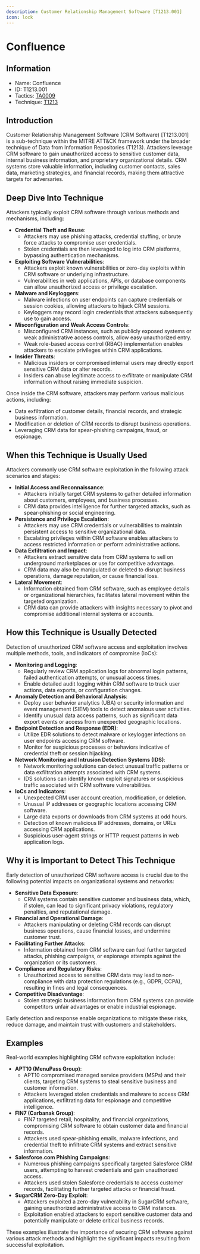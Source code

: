 ```yaml
---
description: Customer Relationship Management Software [T1213.001]
icon: lock
---
```


# Confluence

## Information

* Name: Confluence
* ID: T1213.001
* Tactics: [TA0009](../)
* Technique: [T1213](./)

## Introduction

Customer Relationship Management Software (CRM Software) \[T1213.001] is a sub-technique within the MITRE ATT\&CK framework under the broader technique of Data from Information Repositories (T1213). Attackers leverage CRM software to gain unauthorized access to sensitive customer data, internal business information, and proprietary organizational details. CRM systems store valuable information, including customer contacts, sales data, marketing strategies, and financial records, making them attractive targets for adversaries.

## Deep Dive Into Technique

Attackers typically exploit CRM software through various methods and mechanisms, including:

* **Credential Theft and Reuse**:
  * Attackers may use phishing attacks, credential stuffing, or brute force attacks to compromise user credentials.
  * Stolen credentials are then leveraged to log into CRM platforms, bypassing authentication mechanisms.
* **Exploiting Software Vulnerabilities**:
  * Attackers exploit known vulnerabilities or zero-day exploits within CRM software or underlying infrastructure.
  * Vulnerabilities in web applications, APIs, or database components can allow unauthorized access or privilege escalation.
* **Malware and Keyloggers**:
  * Malware infections on user endpoints can capture credentials or session cookies, allowing attackers to hijack CRM sessions.
  * Keyloggers may record login credentials that attackers subsequently use to gain access.
* **Misconfiguration and Weak Access Controls**:
  * Misconfigured CRM instances, such as publicly exposed systems or weak administrative access controls, allow easy unauthorized entry.
  * Weak role-based access control (RBAC) implementation enables attackers to escalate privileges within CRM applications.
* **Insider Threats**:
  * Malicious insiders or compromised internal users may directly export sensitive CRM data or alter records.
  * Insiders can abuse legitimate access to exfiltrate or manipulate CRM information without raising immediate suspicion.

Once inside the CRM software, attackers may perform various malicious actions, including:

* Data exfiltration of customer details, financial records, and strategic business information.
* Modification or deletion of CRM records to disrupt business operations.
* Leveraging CRM data for spear-phishing campaigns, fraud, or espionage.

## When this Technique is Usually Used

Attackers commonly use CRM software exploitation in the following attack scenarios and stages:

* **Initial Access and Reconnaissance**:
  * Attackers initially target CRM systems to gather detailed information about customers, employees, and business processes.
  * CRM data provides intelligence for further targeted attacks, such as spear-phishing or social engineering.
* **Persistence and Privilege Escalation**:
  * Attackers may use CRM credentials or vulnerabilities to maintain persistent access to sensitive organizational data.
  * Escalating privileges within CRM software enables attackers to access restricted information or perform administrative actions.
* **Data Exfiltration and Impact**:
  * Attackers extract sensitive data from CRM systems to sell on underground marketplaces or use for competitive advantage.
  * CRM data may also be manipulated or deleted to disrupt business operations, damage reputation, or cause financial loss.
* **Lateral Movement**:
  * Information obtained from CRM software, such as employee details or organizational hierarchies, facilitates lateral movement within the targeted organization.
  * CRM data can provide attackers with insights necessary to pivot and compromise additional internal systems or accounts.

## How this Technique is Usually Detected

Detection of unauthorized CRM software access and exploitation involves multiple methods, tools, and indicators of compromise (IoCs):

* **Monitoring and Logging**:
  * Regularly review CRM application logs for abnormal login patterns, failed authentication attempts, or unusual access times.
  * Enable detailed audit logging within CRM software to track user actions, data exports, or configuration changes.
* **Anomaly Detection and Behavioral Analysis**:
  * Deploy user behavior analytics (UBA) or security information and event management (SIEM) tools to detect anomalous user activities.
  * Identify unusual data access patterns, such as significant data export events or access from unexpected geographic locations.
* **Endpoint Detection and Response (EDR)**:
  * Utilize EDR solutions to detect malware or keylogger infections on user endpoints accessing CRM software.
  * Monitor for suspicious processes or behaviors indicative of credential theft or session hijacking.
* **Network Monitoring and Intrusion Detection Systems (IDS)**:
  * Network monitoring solutions can detect unusual traffic patterns or data exfiltration attempts associated with CRM systems.
  * IDS solutions can identify known exploit signatures or suspicious traffic associated with CRM software vulnerabilities.
* **IoCs and Indicators**:
  * Unexpected CRM user account creation, modification, or deletion.
  * Unusual IP addresses or geographic locations accessing CRM software.
  * Large data exports or downloads from CRM systems at odd hours.
  * Detection of known malicious IP addresses, domains, or URLs accessing CRM applications.
  * Suspicious user-agent strings or HTTP request patterns in web application logs.

## Why it is Important to Detect This Technique

Early detection of unauthorized CRM software access is crucial due to the following potential impacts on organizational systems and networks:

* **Sensitive Data Exposure**:
  * CRM systems contain sensitive customer and business data, which, if stolen, can lead to significant privacy violations, regulatory penalties, and reputational damage.
* **Financial and Operational Damage**:
  * Attackers manipulating or deleting CRM records can disrupt business operations, cause financial losses, and undermine customer trust.
* **Facilitating Further Attacks**:
  * Information obtained from CRM software can fuel further targeted attacks, phishing campaigns, or espionage attempts against the organization or its customers.
* **Compliance and Regulatory Risks**:
  * Unauthorized access to sensitive CRM data may lead to non-compliance with data protection regulations (e.g., GDPR, CCPA), resulting in fines and legal consequences.
* **Competitive Disadvantage**:
  * Stolen strategic business information from CRM systems can provide competitors unfair advantages or enable industrial espionage.

Early detection and response enable organizations to mitigate these risks, reduce damage, and maintain trust with customers and stakeholders.

## Examples

Real-world examples highlighting CRM software exploitation include:

* **APT10 (MenuPass Group)**:
  * APT10 compromised managed service providers (MSPs) and their clients, targeting CRM systems to steal sensitive business and customer information.
  * Attackers leveraged stolen credentials and malware to access CRM applications, exfiltrating data for espionage and competitive intelligence.
* **FIN7 (Carbanak Group)**:
  * FIN7 targeted retail, hospitality, and financial organizations, compromising CRM software to obtain customer data and financial records.
  * Attackers used spear-phishing emails, malware infections, and credential theft to infiltrate CRM systems and extract sensitive information.
* **Salesforce.com Phishing Campaigns**:
  * Numerous phishing campaigns specifically targeted Salesforce CRM users, attempting to harvest credentials and gain unauthorized access.
  * Attackers used stolen Salesforce credentials to access customer records, facilitating further targeted attacks or financial fraud.
* **SugarCRM Zero-Day Exploit**:
  * Attackers exploited a zero-day vulnerability in SugarCRM software, gaining unauthorized administrative access to CRM instances.
  * Exploitation enabled attackers to export sensitive customer data and potentially manipulate or delete critical business records.

These examples illustrate the importance of securing CRM software against various attack methods and highlight the significant impacts resulting from successful exploitation.
